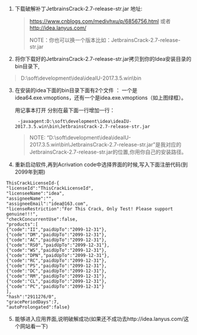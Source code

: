 1. 下载破解补丁JetbrainsCrack-2.7-release-str.jar 地址:

   > https://www.cnblogs.com/medivhxu/p/6856756.html 或者 http://idea.lanyus.com/
   >
   > NOTE：你也可以换一个版本比如：JetbrainsCrack-2.7-release-str.jar

2. 将你下载好的JetbrainsCrack-2.7-release-str.jar拷贝到你的Idea安装目录的bin目录下,

>  D:\soft\development\idea\ideaIU-2017.3.5.win\bin

3. 在安装的idea下面的bin目录下面有2个文件 ： 一个是idea64.exe.vmoptions，还有一个是idea.exe.vmoptions（如上图绿框）。

   用记事本打开 分别在最下面一行增加一行：

   ```properties
    -javaagent:D:\soft\development\idea\ideaIU-2017.3.5.win\bin\JetbrainsCrack-2.7-release-str.jar
   ```

   > NOTE: “D:\soft\development\idea\ideaIU-2017.3.5.win\bin\JetbrainsCrack-2.7-release-str.jar”是我对应的JetbrainsCrack-2.7-release-str.jar的位置,你用你自己的安装路径。

4. 重新启动软件,再到Acrivation code中选择界面的时候,写入下面注册代码(到2099年到期)

```jso
ThisCrackLicenseId-{    
"licenseId":"ThisCrackLicenseId",    
"licenseeName":"idea",    
"assigneeName":"",    
"assigneeEmail":"idea@163.com",    
"licenseRestriction":"For This Crack, Only Test! Please support genuine!!!",    
"checkConcurrentUse":false,    
"products":[    
{"code":"II","paidUpTo":"2099-12-31"},    
{"code":"DM","paidUpTo":"2099-12-31"},    
{"code":"AC","paidUpTo":"2099-12-31"},    
{"code":"RS0","paidUpTo":"2099-12-31"},    
{"code":"WS","paidUpTo":"2099-12-31"},    
{"code":"DPN","paidUpTo":"2099-12-31"},    
{"code":"RC","paidUpTo":"2099-12-31"},    
{"code":"PS","paidUpTo":"2099-12-31"},    
{"code":"DC","paidUpTo":"2099-12-31"},    
{"code":"RM","paidUpTo":"2099-12-31"},    
{"code":"CL","paidUpTo":"2099-12-31"},    
{"code":"PC","paidUpTo":"2099-12-31"}    
],    
"hash":"2911276/0",    
"gracePeriodDays":7,    
"autoProlongated":false}
```

5. 能够进入应用界面,说明破解成功(如果还不成功去http://idea.lanyus.com/这个网站看一下)